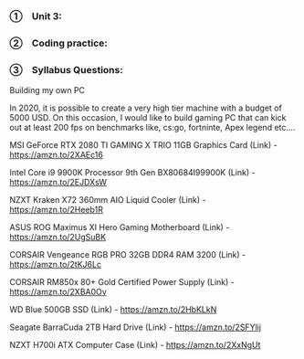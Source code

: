 ### ①　Unit 3:

### ②　Coding practice:

### ③　Syllabus Questions:
Building my own PC

In 2020, it is possible to create a very high tier machine with a budget of 5000 USD. On this occasion, I would like to build 
gaming PC that can kick out at least 200 fps on benchmarks like, cs:go, fortninte, Apex legend etc....

MSI GeForce RTX 2080 TI GAMING X TRIO 11GB Graphics Card
(Link) - https://amzn.to/2XAEc16

Intel Core i9 9900K Processor
9th Gen BX80684I99900K
(Link) - https://amzn.to/2EJDXsW

NZXT Kraken X72 360mm AIO Liquid Cooler
(Link) - https://amzn.to/2Heeb1R

ASUS ROG Maximus XI Hero Gaming Motherboard 
(Link) - https://amzn.to/2UgSuBK

CORSAIR Vengeance RGB PRO 32GB DDR4 RAM 3200
(Link) - https://amzn.to/2tKJ6Lc

CORSAIR RM850x 80+ Gold Certified Power Supply
(Link) - https://amzn.to/2XBA0Ov

WD Blue 500GB SSD
(Link) - https://amzn.to/2HbKLkN

Seagate BarraCuda 2TB Hard Drive
(Link) - https://amzn.to/2SFYlij

NZXT H700i ATX Computer Case
(Link) - https://amzn.to/2XxNgUt
